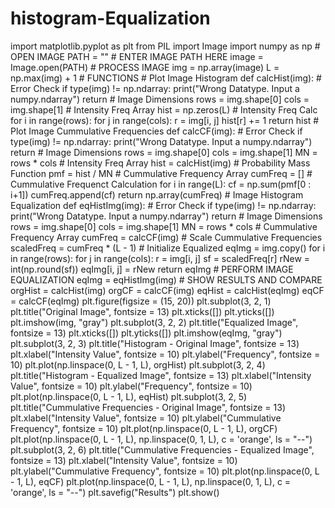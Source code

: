 # histogram-Equalization
import matplotlib.pyplot as plt from PIL import Image import numpy as np  # OPEN IMAGE PATH = "" # ENTER IMAGE PATH HERE image = Image.open(PATH)  # PROCESS IMAGE img = np.array(image) L = np.max(img) + 1  # FUNCTIONS  # Plot Image Histogram def calcHist(img):     # Error Check     if type(img) != np.ndarray:         print("Wrong Datatype. Input a numpy.ndarray")         return          # Image Dimensions     rows = img.shape[0]     cols = img.shape[1]          # Intensity Freq Array     hist = np.zeros(L)          # Intensity Freq Calc     for i in range(rows):         for j in range(cols):             r = img[i, j]             hist[r] += 1                  return hist  # Plot Image Cummulative Frequencies def calcCF(img):     # Error Check     if type(img) != np.ndarray:         print("Wrong Datatype. Input a numpy.ndarray")         return          # Image Dimensions     rows = img.shape[0]     cols = img.shape[1]     MN = rows * cols          # Intensity Freq Array     hist = calcHist(img)         # Probability Mass Function     pmf = hist / MN          # Cummulative Frequency Array     cumFreq = []          # Cummulative Frequenct Calculation     for i in range(L):         cf = np.sum(pmf[0 : i+1])         cumFreq.append(cf)              return np.array(cumFreq)  # Image Histogram Equalization def eqHistImg(img):     # Error Check     if type(img) != np.ndarray:         print("Wrong Datatype. Input a numpy.ndarray")         return          # Image Dimensions     rows = img.shape[0]     cols = img.shape[1]     MN = rows * cols          # Cummulative Frequency Array     cumFreq = calcCF(img)          # Scale Cummulative Frequencies     scaledFreq = cumFreq * (L - 1)          # Initialize Equalized      eqImg = img.copy()          for i in range(rows):         for j in range(cols):             r = img[i, j]             sf = scaledFreq[r]             rNew = int(np.round(sf))             eqImg[i, j] = rNew                  return eqImg  # PERFORM IMAGE EQUALIZATION eqImg = eqHistImg(img)  # SHOW RESULTS AND COMPARE orgHist = calcHist(img) orgCF = calcCF(img) eqHist = calcHist(eqImg) eqCF = calcCF(eqImg)  plt.figure(figsize = (15, 20))  plt.subplot(3, 2, 1) plt.title("Original Image", fontsize = 13) plt.xticks([]) plt.yticks([]) plt.imshow(img, "gray")  plt.subplot(3, 2, 2) plt.title("Equalized Image", fontsize = 13) plt.xticks([]) plt.yticks([]) plt.imshow(eqImg, "gray")  plt.subplot(3, 2, 3) plt.title("Histogram - Original Image", fontsize = 13) plt.xlabel("Intensity Value", fontsize = 10) plt.ylabel("Frequency", fontsize = 10) plt.plot(np.linspace(0, L - 1, L), orgHist)  plt.subplot(3, 2, 4) plt.title("Histogram - Equalized Image", fontsize = 13) plt.xlabel("Intensity Value", fontsize = 10) plt.ylabel("Frequency", fontsize = 10) plt.plot(np.linspace(0, L - 1, L), eqHist)  plt.subplot(3, 2, 5) plt.title("Cummulative Frequencies - Original Image", fontsize = 13) plt.xlabel("Intensity Value", fontsize = 10) plt.ylabel("Cummulative Frequency", fontsize = 10) plt.plot(np.linspace(0, L - 1, L), orgCF) plt.plot(np.linspace(0, L - 1, L), np.linspace(0, 1, L), c = 'orange', ls = "--")  plt.subplot(3, 2, 6) plt.title("Cummulative Frequencies - Equalized Image", fontsize = 13) plt.xlabel("Intensity Value", fontsize = 10) plt.ylabel("Cummulative Frequency", fontsize = 10) plt.plot(np.linspace(0, L - 1, L), eqCF) plt.plot(np.linspace(0, L - 1, L), np.linspace(0, 1, L), c = 'orange', ls = "--")  plt.savefig("Results")  plt.show()
